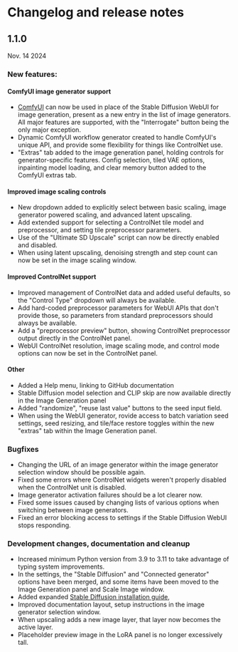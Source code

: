 # Changelog and release notes

## 1.1.0

Nov. 14 2024

### New features:

#### ComfyUI image generator support
- [ComfyUI](https://github.com/comfyanonymous/ComfyUI) can now be used in place of the Stable Diffusion WebUI for image generation, present as a new entry in the list of image generators.  All major features are supported, with the "Interrogate" button being the only major exception.
- Dynamic ComfyUI workflow generator created to handle ComfyUI's unique API, and provide some flexibility for things like ControlNet use.
- "Extras" tab added to the image generation panel, holding controls for generator-specific features. Config selection, tiled VAE options, inpainting model loading, and clear memory button added to the ComfyUI extras tab.

#### Improved image scaling controls
- New dropdown added to explicitly select between basic scaling, image generator powered scaling, and advanced latent upscaling.
- Add extended support for selecting a ControlNet tile model and preprocessor, and setting tile preprocessor parameters.
- Use of the "Ultimate SD Upscale" script can now be directly enabled and disabled.
- When using latent upscaling, denoising strength and step count can now be set in the image scaling window.

#### Improved ControlNet support
- Improved management of ControlNet data and added useful defaults, so the "Control Type" dropdown will always be available.
- Add hard-coded preprocessor parameters for WebUI APIs that don't provide those, so parameters from standard preprocessors should always be available.
- Add a "preprocessor preview" button, showing ControlNet preprocessor output directly in the ControlNet panel.
- WebUI ControlNet resolution, image scaling mode, and control mode options can now be set in the ControlNet panel.

#### Other
- Added a Help menu, linking to GitHub documentation
- Stable Diffusion model selection and CLIP skip are now available directly in the Image Generation panel
- Added "randomize", "reuse last value" buttons to the seed input field.
- When using the WebUI generator, rovide access to batch variation seed settings, seed resizing, and tile/face restore toggles within the new "extras" tab within the Image Generation panel.

### Bugfixes
- Changing the URL of an image generator within the image generator selection window should be possible again.
- Fixed some errors where ControlNet widgets weren't properly disabled when the ControlNet unit is disabled.
- Image generator activation failures should be a lot clearer now.
- Fixed some issues caused by changing lists of various options when switching between image generators.
- Fixed an error blocking access to settings if the Stable Diffusion WebUI stops responding.

### Development changes, documentation and cleanup
- Increased minimum Python version from 3.9 to 3.11 to take advantage of typing system improvements.
- In the settings, the "Stable Diffusion" and "Connected generator" options have been merged, and some items have been moved to the Image Generation panel and Scale Image window.
- Added expanded [Stable Diffusion installation guide](./stable_diffusion_setup.md), 
- Improved documentation layout, setup instructions in the image generator selection window.
- When upscaling adds a new image layer, that layer now becomes the active layer.
- Placeholder preview image in the LoRA panel is no longer excessively tall.
